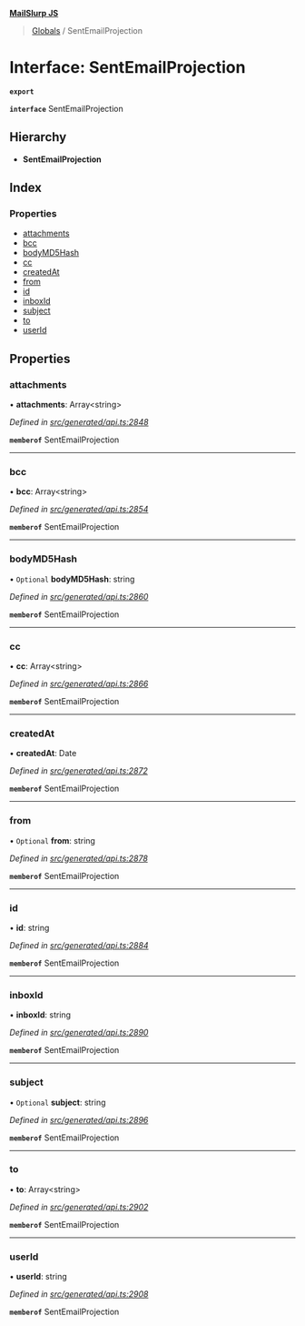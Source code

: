 **[MailSlurp JS](../README.md)**

> [Globals](../README.md) / SentEmailProjection

# Interface: SentEmailProjection

**`export`** 

**`interface`** SentEmailProjection

## Hierarchy

* **SentEmailProjection**

## Index

### Properties

* [attachments](sentemailprojection.md#attachments)
* [bcc](sentemailprojection.md#bcc)
* [bodyMD5Hash](sentemailprojection.md#bodymd5hash)
* [cc](sentemailprojection.md#cc)
* [createdAt](sentemailprojection.md#createdat)
* [from](sentemailprojection.md#from)
* [id](sentemailprojection.md#id)
* [inboxId](sentemailprojection.md#inboxid)
* [subject](sentemailprojection.md#subject)
* [to](sentemailprojection.md#to)
* [userId](sentemailprojection.md#userid)

## Properties

### attachments

•  **attachments**: Array\<string>

*Defined in [src/generated/api.ts:2848](https://github.com/mailslurp/mailslurp-client/blob/8726614/src/generated/api.ts#L2848)*

**`memberof`** SentEmailProjection

___

### bcc

•  **bcc**: Array\<string>

*Defined in [src/generated/api.ts:2854](https://github.com/mailslurp/mailslurp-client/blob/8726614/src/generated/api.ts#L2854)*

**`memberof`** SentEmailProjection

___

### bodyMD5Hash

• `Optional` **bodyMD5Hash**: string

*Defined in [src/generated/api.ts:2860](https://github.com/mailslurp/mailslurp-client/blob/8726614/src/generated/api.ts#L2860)*

**`memberof`** SentEmailProjection

___

### cc

•  **cc**: Array\<string>

*Defined in [src/generated/api.ts:2866](https://github.com/mailslurp/mailslurp-client/blob/8726614/src/generated/api.ts#L2866)*

**`memberof`** SentEmailProjection

___

### createdAt

•  **createdAt**: Date

*Defined in [src/generated/api.ts:2872](https://github.com/mailslurp/mailslurp-client/blob/8726614/src/generated/api.ts#L2872)*

**`memberof`** SentEmailProjection

___

### from

• `Optional` **from**: string

*Defined in [src/generated/api.ts:2878](https://github.com/mailslurp/mailslurp-client/blob/8726614/src/generated/api.ts#L2878)*

**`memberof`** SentEmailProjection

___

### id

•  **id**: string

*Defined in [src/generated/api.ts:2884](https://github.com/mailslurp/mailslurp-client/blob/8726614/src/generated/api.ts#L2884)*

**`memberof`** SentEmailProjection

___

### inboxId

•  **inboxId**: string

*Defined in [src/generated/api.ts:2890](https://github.com/mailslurp/mailslurp-client/blob/8726614/src/generated/api.ts#L2890)*

**`memberof`** SentEmailProjection

___

### subject

• `Optional` **subject**: string

*Defined in [src/generated/api.ts:2896](https://github.com/mailslurp/mailslurp-client/blob/8726614/src/generated/api.ts#L2896)*

**`memberof`** SentEmailProjection

___

### to

•  **to**: Array\<string>

*Defined in [src/generated/api.ts:2902](https://github.com/mailslurp/mailslurp-client/blob/8726614/src/generated/api.ts#L2902)*

**`memberof`** SentEmailProjection

___

### userId

•  **userId**: string

*Defined in [src/generated/api.ts:2908](https://github.com/mailslurp/mailslurp-client/blob/8726614/src/generated/api.ts#L2908)*

**`memberof`** SentEmailProjection
